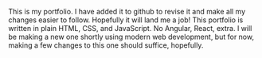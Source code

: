 This is my portfolio. I have added it to github to revise it and make all my changes easier to follow. Hopefully it will land me a job! 
This portfolio is written in plain HTML, CSS, and JavaScript. No Angular, React, extra. I will be making a new one shortly using modern 
web development, but for now, making a few changes to this one should suffice, hopefully.
